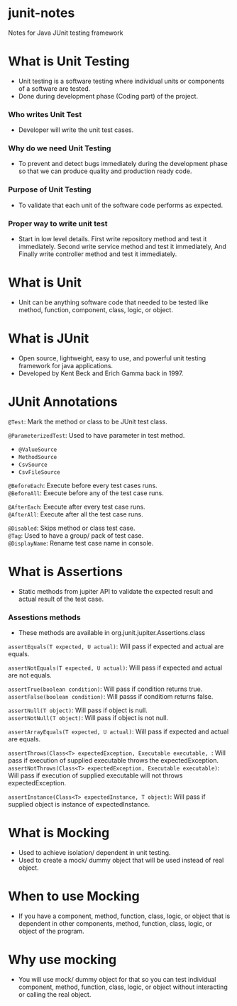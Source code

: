 # junit-notes
Notes for Java JUnit testing framework

# What is Unit Testing
- Unit testing is a software testing where individual units or components of a software are tested.
- Done during development phase (Coding part) of the project.

### Who writes Unit Test
- Developer will write the unit test cases.

### Why do we need Unit Testing
- To prevent and detect bugs immediately during the development phase so that we can produce quality and production ready code.

### Purpose of Unit Testing
- To validate that each unit of the software code performs as expected.

### Proper way to write unit test
- Start in low level details. First write repository method and test it immediately. Second write service method and test it immediately, And Finally write controller method and test it immediately.

# What is Unit
-  Unit can be anything software code that needed to be tested like method, function, component, class, logic, or object.

# What is JUnit
- Open source, lightweight, easy to use, and powerful unit testing framework for java applications.
- Developed by Kent Beck and Erich Gamma back in 1997.

# JUnit Annotations
`@Test`: Mark the method or class to be JUnit test class.  

`@ParameterizedTest`: Used to have parameter in test method.  
  - `@ValueSource`
  - `MethodSource`
  - `CsvSource`
  - `CsvFileSource`
 
`@BeforeEach`: Execute before every test cases runs.  
`@BeforeAll`: Execute before any of the test case runs.  
 
`@AfterEach`: Execute after every test case runs.  
`@AfterAll`: Execute after all the test case runs.  

`@Disabled`: Skips method or class test case.  
`@Tag`: Used to have a group/ pack of test case.  
`@DisplayName`: Rename test case name in console.  

# What is Assertions
- Static methods from jupiter API to validate the expected result and actual result of the test case.

### Assestions methods
- These methods are available in org.junit.jupiter.Assertions.class
  
`assertEquals(T expected, U actual)`: Will pass if expected and actual are equals.  
  
`assertNotEquals(T expected, U actual)`: Will pass if expected and actual are not equals.   

`assertTrue(boolean condition)`: Will pass if condition returns true.   
`assertFalse(boolean condition)`: Will passs if conditiom returns false.  

`assertNull(T object)`: Will pass if object is null.    
`assertNotNull(T object)`: Will pass if object is not null.  

`assertArrayEquals(T expected, U actual)`: Will pass if expected and actual are equals.

`assertThrows(Class<T> expectedException, Executable executable, `: Will pass if execution
of supplied executable throws the expectedException.
`assertNotThrows(Class<T> expectedException, Executable executable)`: Will pass if execution of supplied executable will not throws expectedException.

`assertInstance(Class<T> expectedInstance, T object)`: Will pass if supplied object is instance of expectedInstance.

# What is Mocking
- Used to achieve isolation/ dependent in unit testing.
- Used to create a mock/ dummy object that will be used instead of real object.

# When to use Mocking
- If you have a component, method, function, class, logic, or object that is dependent in other components, method, function, class, logic, or object of the program.

# Why use mocking
- You will use mock/ dummy object for that so you can test individual component, method, function, class, logic, or object without interacting or calling the real object.
